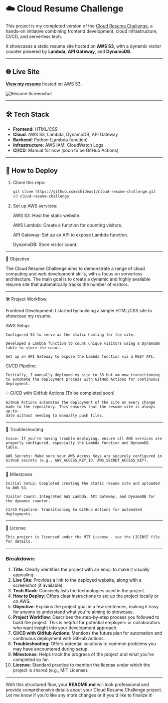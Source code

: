 
# ☁️ Cloud Resume Challenge

This project is my completed version of the [Cloud Resume Challenge](https://cloudresumechallenge.dev/), a hands-on initiative combining frontend development, cloud infrastructure, CI/CD, and serverless tech.

It showcases a static resume site hosted on **AWS S3**, with a dynamic visitor counter powered by **Lambda**, **API Gateway**, and **DynamoDB**.

---

## 🌐 Live Site

**[View my resume](http://bryangarcia-resume-site.s3-website-us-east-1.amazonaws.com)** hosted on AWS S3.

![Resume Screenshot](./Screenshot%202025-04-03%20at%205.14.44%E2%80%AFPM.png)

---

## 🛠 Tech Stack

- **Frontend**: HTML/CSS
- **Cloud**: AWS S3, Lambda, DynamoDB, API Gateway
- **Backend**: Python (Lambda function)
- **Infrastructure**: AWS IAM, CloudWatch Logs
- **CI/CD**: Manual for now (soon to be GitHub Actions)

---

## 🚀 How to Deploy

1. Clone this repo:
   ```bash
   git clone https://github.com/ckideas1/cloud-resume-challenge.git
   cd cloud-resume-challenge
   
2. Set up AWS services:
   
   AWS S3: Host the static website.

   AWS Lambda: Create a function for counting visitors.

   API Gateway: Set up an API to expose Lambda function.

   DynamoDB: Store visitor count.
   
---

📜 Objective

The Cloud Resume Challenge aims to demonstrate a range of cloud computing and web development skills, with a focus on serverless architecture. The main goal is to create a dynamic and highly available resume site that automatically tracks the number of visitors.

---

🛠️ Project Workflow

Frontend Development: I started by building a simple HTML/CSS site to showcase my resume.

AWS Setup:

    Configured S3 to serve as the static hosting for the site.

    Developed a Lambda function to count unique visitors using a DynamoDB table to store the count.

    Set up an API Gateway to expose the Lambda function via a REST API.

CI/CD Pipeline:

    Initially, I manually deployed my site to S3 but am now transitioning to automate the deployment process with GitHub Actions for continuous 
    deployment.

💡 CI/CD with GitHub Actions (To be completed soon)

    GitHub Actions automates the deployment of the site on every change made to the repository. This ensures that the resume site is always up-to- 
    date without needing to manually push files.

---

🔧 Troubleshooting

    Issue: If you're having trouble deploying, ensure all AWS services are properly configured, especially the Lambda function and DynamoDB table.

    AWS Secrets: Make sure your AWS Access Keys are securely configured in GitHub secrets (e.g., AWS_ACCESS_KEY_ID, AWS_SECRET_ACCESS_KEY).

---

📅 Milestones

    Initial Setup: Completed creating the static resume site and uploaded to AWS S3.

    Visitor Count: Integrated AWS Lambda, API Gateway, and DynamoDB for the dynamic counter.

    CI/CD Pipeline: Transitioning to GitHub Actions for automated deployments.

---

📝 License

    This project is licensed under the MIT License - see the LICENSE file for details.

---

### Breakdown:
1. **Title**: Clearly identifies the project with an emoji to make it visually appealing.
2. **Live Site**: Provides a link to the deployed website, along with a screenshot (if available).
3. **Tech Stack**: Concisely lists the technologies used in the project.
4. **How to Deploy**: Offers clear instructions to set up the project locally or on AWS.
5. **Objective**: Explains the project goal in a few sentences, making it easy for anyone to understand what you're aiming to showcase.
6. **Project Workflow**: Describes the step-by-step process you followed to build the project. This is helpful for potential employers or collaborators who want insight into your development approach.
7. **CI/CD with GitHub Actions**: Mentions the future plan for automation and continuous deployment with GitHub Actions.
8. **Troubleshooting**: Offers potential solutions to common problems you may have encountered during setup.
9. **Milestones**: Helps track the progress of the project and what you've completed so far.
10. **License**: Standard practice to mention the license under which the project is shared (e.g., MIT License).

---

With this structured flow, your **README.md** will look professional and provide comprehensive details about your Cloud Resume Challenge project. Let me know if you'd like any more changes or if you'd like to finalize it!






